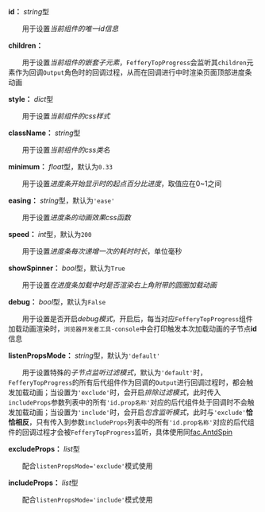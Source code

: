 **id：** *string*型

　　用于设置*当前组件的唯一id信息*

**children：**

　　用于设置*当前组件的嵌套子元素*，`FefferyTopProgress`会监听其`children`元素作为回调`Output`角色时的回调过程，从而在回调进行中时渲染页面顶部进度条动画

**style：** *dict*型

　　用于设置*当前组件的css样式*

**className：** *string*型

　　用于设置*当前组件的css类名*

**minimum：** *float*型，默认为`0.33`

　　用于设置*进度条开始显示时的起点百分比进度*，取值应在0~1之间

**easing：** *string*型，默认为`'ease'`

　　用于设置*进度条的动画效果css函数*

**speed：** *int*型，默认为`200`

　　用于设置*进度条每次递增一次的耗时时长*，单位毫秒

**showSpinner：** *bool*型，默认为`True`

　　用于设置*在进度条加载中时是否渲染右上角附带的圆圈加载动画*

**debug：** *bool*型，默认为`False`

　　用于设置是否开启*debug模式*，开启后，每当对应`FefferyTopProgress`组件加载动画渲染时，`浏览器开发者工具-console`中会打印触发本次加载动画的子节点**id**信息

**listenPropsMode：** *string*型，默认为`'default'`

　　用于设置特殊的*子节点监听过滤模式*，默认为`'default'`时，`FefferyTopProgress`的所有后代组件作为回调的`Output`进行回调过程时，都会触发加载动画；当设置为`'exclude'`时，会开启*排除过滤模式*，此时传入`includeProps`参数列表中的所有`'id.prop名称'`对应的后代组件处于回调时不会触发加载动画；当设置为`'include'`时，会开启*包含监听模式*，此时与`'exclude'`**恰恰相反**，只有传入到参数`includeProps`列表中的所有`'id.prop名称'`对应的后代组件的回调过程才会被`FefferyTopProgress`监听，具体使用同[fac.AntdSpin](https://fac.feffery.tech/AntdSpin)

**excludeProps：** *list*型

　　配合`listenPropsMode='exclude'`模式使用

**includeProps：** *list*型

　　配合`listenPropsMode='include'`模式使用
